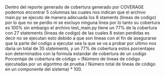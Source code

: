 Dentro del reporte generado de cobertura generado por COVERAGE
podemos encontrar 5 columnas las cuales nos indican que el archivo 
main.py se ejecuto de manera adecuada los 8 staments (lineas de codigo) por lo que no se perdio ni se excluyo ninguna linea por lo tanto su cobertura es 100%
sin embargo el archivo test_main.py tiene un 77% de la cobertura con 27 statements (lineas de codigo) de las cuales 8 estan perdidas es decir no se ejecutan
esto debido a que son lineas con el fin de asegurarse que la parte del codigo a ejecutar sea la que se va a probar
por ultimo nos daria un total de 35 statements, y un 77% de cobertura estos porcentajes son determinados con la formula estandar de cobertura de un codigo
Porcentaje de cobertura de código = (Número de líneas de código ejecutadas por un algoritmo de prueba / Número total de líneas de código en un componente del sistema) * 100.